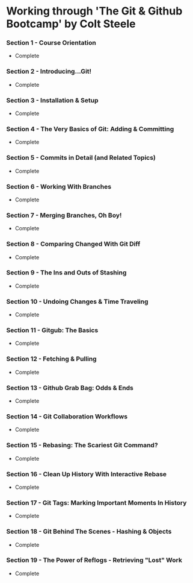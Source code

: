 # Working through 'The Git & Github Bootcamp' by Colt Steele

### Section 1 - Course Orientation

- Complete

### Section 2 - Introducing...Git!

- Complete

### Section 3 - Installation & Setup

- Complete

### Section 4 - The Very Basics of Git: Adding & Committing

- Complete

### Section 5 - Commits in Detail (and Related Topics)

- Complete

### Section 6 - Working With Branches

- Complete

### Section 7 - Merging Branches, Oh Boy!

- Complete

### Section 8 - Comparing Changed With Git Diff

- Complete

### Section 9 - The Ins and Outs of Stashing

- Complete

### Section 10 - Undoing Changes & Time Traveling

- Complete

### Section 11 - Gitgub: The Basics

- Complete

### Section 12 - Fetching & Pulling

- Complete

### Section 13 - Github Grab Bag: Odds & Ends

- Complete

### Section 14 - Git Collaboration Workflows

- Complete

### Section 15 - Rebasing: The Scariest Git Command?

- Complete

### Section 16 - Clean Up History With Interactive Rebase

- Complete

### Section 17 - Git Tags: Marking Important Moments In History

- Complete

### Section 18 - Git Behind The Scenes - Hashing & Objects

- Complete

### Section 19 - The Power of Reflogs - Retrieving "Lost" Work

- Complete
